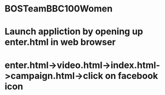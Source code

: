 # BOSTeamBBC100Women

# Launch appliction by opening up enter.html in web browser

# enter.html->video.html->index.html->campaign.html->click on facebook icon
